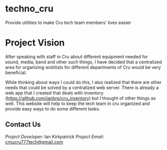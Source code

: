 # techno_cru
Provide utilities to make Cru tech team members' lives easier

# Project Vision
After speaking with staff in Cru about different equipment needed for sound,
media, band and other such things, I have decided that a centralized area for
organizing wishlists for different departments of Cru would be very beneficial.

While thinking about ways I could do this, I also realized that there are other
needs that could be solved by a centralized web server. There is already a web
app that I created that deals with inventory (https://github.com/ianbro/cru_inventory)
but I thought of other things as well. This website will help to keep the tech
team in cru organized and provide easy ways to do some different tasks.

## Contact Us
*Project Developer:* Ian Kirkpatrick
*Project Email:* cmucru777tech@gmail.com
